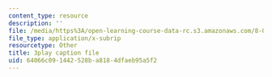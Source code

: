 ```yaml
---
content_type: resource
description: ''
file: /media/https%3A/open-learning-course-data-rc.s3.amazonaws.com/8-01sc-classical-mechanics-fall-2016/64066c091442528ba8184dfaeb95a5f2_B6a9FaYI730.vtt
file_type: application/x-subrip
resourcetype: Other
title: 3play caption file
uid: 64066c09-1442-528b-a818-4dfaeb95a5f2
---
```

